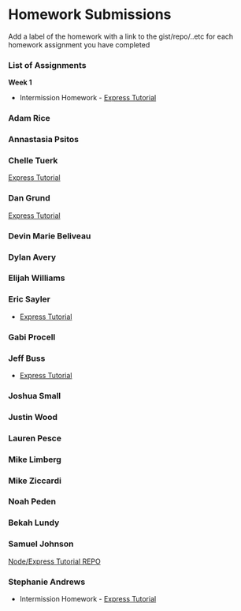 # Homework Submissions

Add a label of the homework with a link to the gist/repo/..etc for each homework assignment you have completed

### List of Assignments

**Week 1**

* Intermission Homework - [Express Tutorial](https://www.tutorialspoint.com/nodejs/nodejs_express_framework.htm)

### Adam Rice

### Annastasia Psitos

### Chelle Tuerk
[Express Tutorial](https://github.com/chelletuerk/express-tutorial)

### Dan Grund
[Express Tutorial](https://github.com/DanGrund/node-tutorial)

### Devin Marie Beliveau

### Dylan Avery

### Elijah Williams

### Eric Sayler
* [Express Tutorial](https://github.com/esayler/node-express-tutorial)

### Gabi Procell

### Jeff Buss

* [Express Tutorial](https://github.com/JeffBuss/express-tutorial)

### Joshua Small

### Justin Wood

### Lauren Pesce

### Mike Limberg

### Mike Ziccardi

### Noah Peden

### Bekah Lundy

### Samuel Johnson
[Node/Express Tutorial REPO](https://github.com/sljohnson32/express-node-tutorial)

### Stephanie Andrews
* Intermission Homework - [Express Tutorial](https://github.com/StephanieEA/node-tutorial)
